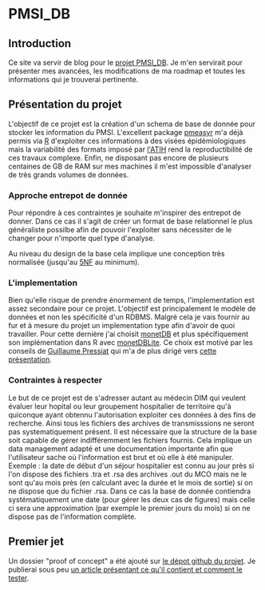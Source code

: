 # PMSI_DB
## Introduction
Ce site va servir de blog pour le [projet PMSI_DB](https://github.com/AdrienLeGuillou/PMSI_DB). Je m'en servirait pour présenter mes avancées, les modifications de ma roadmap et toutes les informations qui je trouverai pertinente.

## Présentation du projet
L'objectif de ce projet est la création d'un schema de base de donnée pour stocker les information du PMSI. 
L'excellent package [pmeasyr](https://github.com/IM-APHP/pmeasyr) m'a déjà permis via [R](https://www.r-project.org/) d'exploiter ces informations à des visées épidémiologiques mais la variabilité des formats imposé par [l'ATIH](http://www.atih.sante.fr/) rend la reproductibilité de ces travaux complexe. Enfin, ne disposant pas encore de plusieurs centaines de GB de RAM sur mes machines il m'est impossible d'analyser de très grands volumes de données.

### Approche entrepot de donnée
Pour répondre à ces contraintes je souhaite m'inspirer des entrepot de donner. Dans ce cas il s'agit de créer un format de base relationnel le plus généraliste possilbe afin de pouvoir l'exploiter sans nécessiter de le changer pour n'importe quel type d'analyse.

Au niveau du design de la base cela implique une conception très normalisée (jusqu'au [5NF](https://en.wikipedia.org/wiki/Fifth_normal_form) au minimum). 

### L'implementation
Bien qu'elle risque de prendre énormement de temps, l'implementation est assez secondaire pour ce projet. L'objectif est principalement le modèle de données et non les spécificité d'un RDBMS. Malgré cela je vais fournir au fur et à mesure du projet un implementation type afin d'avoir de quoi travailler. Pour cette dernière j'ai choisit [monetDB](https://www.monetdb.org/Home) et plus spécifiquement son implémentation dans R avec [monetDBLite](https://www.monetdb.org/blog/monetdblite-r). Ce choix est motivé par les conseils de [Guillaume Pressiat](https://github.com/GuillaumePressiat) qui m'a de plus dirigé vers [cette présentation](https://datactivist.coop/monet/#1). 

### Contraintes à respecter
Le but de ce projet est de s'adresser autant au médecin DIM qui veulent évaluer leur hopital ou leur groupement hospitalier de territoire qu'à quiconque ayant obtennu l'autorisation exploiter ces données à des fins de recherche. Ainsi tous les fichiers des archives de transmisssions ne seront pas systematiquement présent. Il est nécessaire que la structure de la base soit capable de gérer indifféremment les fichiers fournis. Cela implique un data management adapté et une documentation importante afin que l'utilisateur sache où l'information est brut et où elle à été manipuler. 
Exemple : la date de début d'un séjour hospitalier est connu au jour près si l'on dispose des fichiers .tra et .rsa des archives .out du MCO mais ne le sont qu'au mois près (en calculant avec la durée et le mois de sortie) si on ne dispose que du fichier .rsa. Dans ce cas la base de donnée contiendra systématiquement une date (pour gérer les deux cas de figures) mais celle ci sera une approximation (par exemple le premier jours du mois) si on ne dispose pas de l'information complète.

## Premier jet
Un dossier "proof of concept" a été ajouté sur [le dépot github du projet](https://github.com/AdrienLeGuillou/PMSI_DB). Je publierai sous peu [un article présentant ce qu'il contient et comment le tester](https://adrienleguillou.github.io/PMSI_DB/proof_of_concept).
